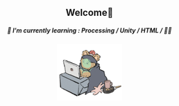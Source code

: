 <div align="center">
  <h2> Welcome👋 </h2>

 
  
<h5> 🌱 I’m currently learning : Processing / Unity / HTML / 👩‍🎨  </h5>


<img src="asset/10.gif" alt="곰돌이" width="150">
  
<br>


  
  
  </div>
  
  
<!--
**SooyeonBang/SooyeonBang** is a ✨ _special_ ✨ repository because its `README.md` (this file) appears on your GitHub profile.

Here are some ideas to get you started:

- 🔭 I’m currently working on ...
- 🌱 I’m currently learning 
- 👯 I’m looking to collaborate on ...
- 🤔 I’m looking for help with ...
- 💬 Ask me about ...
- 📫 How to reach me: ...
- 😄 Pronouns: ...
- ⚡ Fun fact: ...
-->
